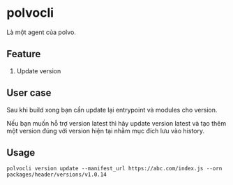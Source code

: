 # polvocli

Là một agent của polvo. 

## Feature

1. Update version

## User case

Sau khi build xong bạn cần update lại entrypoint và modules cho version.

Nếu bạn muốn hỗ trợ version latest thì hãy update version latest và tạo thêm một version đúng với version hiện tại nhằm mục đích lưu vào history.

## Usage

```
polvocli version update --manifest_url https://abc.com/index.js --orn packages/header/versions/v1.0.14
```
